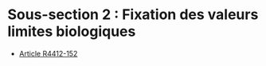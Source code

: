 #  Sous-section 2 : Fixation des valeurs limites biologiques

* [Article R4412-152](./LEGIARTI000018530550.md)
